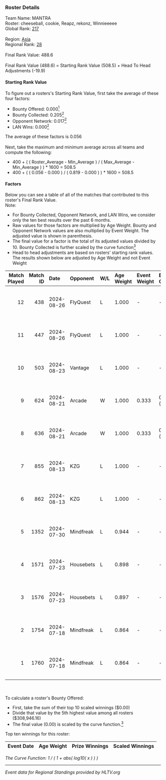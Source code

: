 ### Roster Details<br />
Team Name: MANTRA<br />
Roster: cheeseball, cookie, Reapz, rekonz, Winnieeeee<br />
Global Rank: [217](../../standings_global_2024_09_06.md)<br />
<br />
Region: [Asia]( ../../standings_asia_2024_09_06.md)<br />
Regional Rank: [28]( ../../standings_asia_2024_09_06.md)<br />
<br />
Final Rank Value:  488.6<br />
<br />
Final Rank Value (488.6) = Starting Rank Value (508.5) + Head To Head Adjustments (-19.9)<br />

#### Starting Rank Value<br />
To figure out a rosters's Starting Rank Value, first take the average of these four factors:<br />
- Bounty Offered: 0.000[<sup>1</sup>](#table2)
- Bounty Collected: 0.205[<sup>2</sup>](#table1)
- Opponent Network: 0.017[<sup>2</sup>](#table1)
- LAN Wins: 0.000[<sup>2</sup>](#table1)

The average of these factors is 0.056<br />
<br />
Next, take the maximum and minimum average across all teams and compute the following:<br />
- 400 + ( ( Roster_Average - Min_Average ) / ( Max_Average - Min_Average ) ) * 1600 = 508.5
- 400 + ( ( 0.056 - 0.000 ) / ( 0.819 - 0.000 ) ) * 1600 = 508.5


#### Factors<br />
Below you can see a table of all of the matches that contributed to this roster's Final Rank Value.<br />
Note:<br />

- For Bounty Collected, Opponent Network, and LAN Wins, we consider only the ten best results over the past 6 months.
- Raw values for those factors are multiplied by Age Weight. Bounty and Opponent Network values are also multiplied by Event Weight. The adjusted value is shown in parenthesis.
- The final value for a factor is the total of its adjusted values divided by 10. Bounty Collected is further scaled by the curve function[<sup>3</sup>](#curveFunction)
- Head to head adjustments are based on rosters' starting rank values. The results shown below are adjusted by Age Weight and not Event Weight
<span id="table1"></span><br />


| Match Played | Match ID | Date       | Opponent  | W/L | Age Weight | Event Weight | Bounty Collected | Opponent Network | LAN Wins  | H2H Adj. | Roster                                        |
| -: | -: | :- | :- | :- | :- | :- | :- | :- | :- | -: | :- |
|           12 |      438 | 2024-08-26 | FlyQuest  | L   | 1.000      | -            | -                | -                | -         |    -1.28 | cheeseball, cookie, Reapz, rekonz, Winnieeeee |
|           11 |      447 | 2024-08-26 | FlyQuest  | L   | 1.000      | -            | -                | -                | -         |    -1.30 | cheeseball, cookie, Reapz, rekonz, Winnieeeee |
|           10 |      503 | 2024-08-23 | Vantage   | L   | 1.000      | -            | -                | -                | -         |   -10.15 | cheeseball, cookie, Reapz, rekonz, Winnieeeee |
|            9 |      624 | 2024-08-21 | Arcade    | W   | 1.000      | 0.333        | 0.002 (0.001)    | 0.251 (0.084)    | 0 (0.000) |    20.46 | cheeseball, cookie, Reapz, rekonz, Winnieeeee |
|            8 |      636 | 2024-08-21 | Arcade    | W   | 1.000      | 0.333        | 0.002 (0.001)    | 0.251 (0.084)    | 0 (0.000) |    22.11 | cheeseball, cookie, Reapz, rekonz, Winnieeeee |
|            7 |      855 | 2024-08-13 | KZG       | L   | 1.000      | -            | -                | -                | -         |    -7.65 | cheeseball, cookie, mag1c, Reapz, Winnieeeee  |
|            6 |      862 | 2024-08-13 | KZG       | L   | 1.000      | -            | -                | -                | -         |    -8.18 | cheeseball, cookie, mag1c, Reapz, Winnieeeee  |
|            5 |     1352 | 2024-07-30 | Mindfreak | L   | 0.944      | -            | -                | -                | -         |    -5.83 | cheeseball, cookie, mag1c, Reapz, Winnieeeee  |
|            4 |     1571 | 2024-07-23 | Housebets | L   | 0.898      | -            | -                | -                | -         |    -6.93 | cheeseball, cookie, mag1c, Reapz, Winnieeeee  |
|            3 |     1576 | 2024-07-23 | Housebets | L   | 0.897      | -            | -                | -                | -         |    -7.36 | cheeseball, cookie, mag1c, Reapz, Winnieeeee  |
|            2 |     1754 | 2024-07-18 | Mindfreak | L   | 0.864      | -            | -                | -                | -         |    -6.69 | cheeseball, cookie, mag1c, Reapz, Winnieeeee  |
|            1 |     1760 | 2024-07-18 | Mindfreak | L   | 0.864      | -            | -                | -                | -         |    -7.08 | cheeseball, cookie, mag1c, Reapz, Winnieeeee  |

<br />
<span id="table2"></span><br />
To calculate a roster's Bounty Offered:<br />

- First, take the sum of their top 10 scaled winnings ($0.00)
- Divide that value by the 5th highest value among all rosters ($308,946.16)
- The final value (0.00) is scaled by the curve function.[<sup>3</sup>](#curveFunction)

Top ten winnings for this roster:<br />

| Event Date | Age Weight | Prize Winnings | Scaled Winnings |
| :- | -: | :- | :- |


<span id="curveFunction"></span>_The Curve Function: 1 / ( 1 + abs( log10( x ) ) )_<br />

---
_Event data for Regional Standings provided by HLTV.org_<br />

